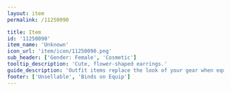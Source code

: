 ```yaml
---
layout: item
permalink: /11250090

title: Item
id: '11250090'
item_name: 'Unknown'
icon_url: 'item/icon/11250090.png'
sub_header: ['Gender: Female', 'Cosmetic']
tooltip_description: 'Cute, flower-shaped earrings.'
guide_description: 'Outfit items replace the look of your gear when equipped.'
footer: ['Unsellable', 'Binds on Equip']
---
```


